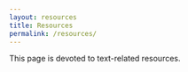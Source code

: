 ```yaml
---
layout: resources
title: Resources
permalink: /resources/
---
```


This page is devoted to text-related resources.

